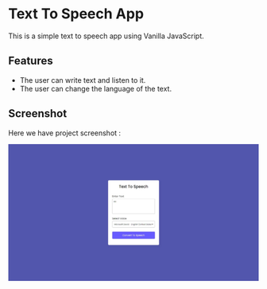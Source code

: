 # Text To Speech App
This is a simple text to speech app using Vanilla JavaScript.

## Features
- The user can write text and listen to it.
- The user can change the language of the text.

## Screenshot
Here we have project screenshot :

![screenshot](screenshot.jpeg)